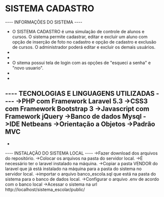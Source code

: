 
# SISTEMA CADASTRO


---- INFORMAÇÕES DO SISTEMA ----

- O SISTEMA CADASTRO é uma simulação de controle de alunos e cursos. 
O sistema permite cadastrar, editar e excluir um aluno com opção de inserção 
de foto no cadastro e opção de cadastro e exclusão de cursos. O administrador
poderá editar e excluir os demais usuários.
- 
-
- O sitema possui tela de login com as opções de "esqueci a senha" e "novo 
usuario".
-
-
---- TECNOLOGIAS E LINGUAGENS UTILIZADAS ----
    ->PHP com Framework Laravel 5.3
    ->CSS3 com Framework Bootstrap 3
    ->Javascript com Framework jQuery
    ->Banco de dados Mysql
    ->IDE Netbeans
    ->Orientação a Objetos
    ->Padrão MVC
-
-
---- INSTALAÇÃO DO SISTEMA LOCAL ----
    ->Fazer download dos arquivos do repositório.
    ->Colocar os arquivos na pasta do servidor local.
    ->É necessário ter o laravel instalado na máquina.
    ->Copiar a pasta VENDOR do laravel que já está instalado na máquina para 
      a pasta do sistema no servidor local.
    ->importar o arquivo banco_escola.sql que está na pasta do sistema 
      para o banco de dados local.
    ->Configurar o arquivo .env de acordo com o banco local
    ->Acessar o sistema na url http://localhost/sistema_escolar/public/
